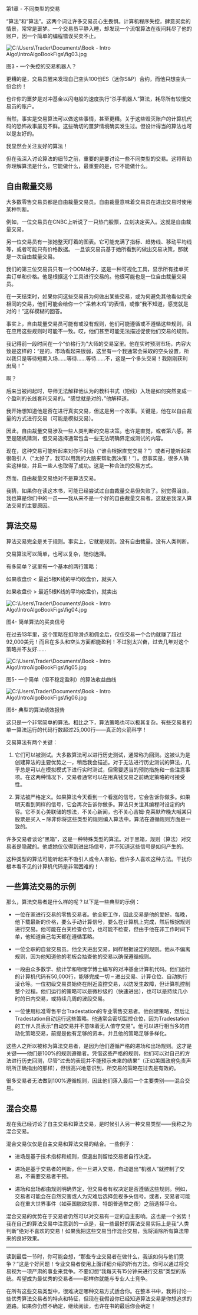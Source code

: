 第1章 - 不同类型的交易

“算法”和“算法”。这两个词让许多交易员心生畏惧。计算机程序失控，肆意买卖的情景，常常是噩梦。一个交易员平静入睡，却发现一个流氓算法在夜间耗尽了他的账户，因一个简单的编程错误买卖不止。

![C:\Users\Trader\Documents\Book - Intro Algo\IntroAlgoBookFigs\fig03.jpg](../images/00003.jpeg)

图3 - 一个失控的交易机器人？

更糟的是，交易员醒来发现自己空头100份ES（迷你S&P）合约，而他只想空头一份合约！

也许你的噩梦是对冲基金以闪电般的速度执行“杀手机器人”算法，耗尽所有较慢交易员的账户。

当然，事实是交易算法可以做这些事情，甚至更糟。关于这些毁灭账户的计算机代码的恐怖故事屡见不鲜。这些确切的噩梦情境确实发生过。但设计得当的算法也可以是友好的。

我显然会关注友好的算法！

但在我深入讨论算法的细节之前，重要的是要讨论一些不同类型的交易。这将帮助你理解算法是什么，它能做什么，最重要的是，它不能做什么。

## 自由裁量交易

大多数零售交易员都是自由裁量交易员。自由裁量意味着交易员在进出交易时使用某种判断。

例如，一位交易员在CNBC上听说了一只热门股票，立刻决定买入。这就是自由裁量交易。

另一位交易员有一张她整天盯着的图表。它可能充满了指标、趋势线、移动平均线等，或者可能只有价格数据。 一旦该交易员基于她所看到的做出交易决策，那就是一次自由裁量交易。

我们的第三位交易员只有一个DOM梯子，这是一种可视化工具，显示所有挂单买卖订单和价格。他是根据这个工具进行交易的。他很可能也是一位自由裁量交易员。

在一天结束时，如果你问这些交易员为何做出某些交易，或为何避免其他看似完全相同的交易，他们可能会给你一个“呆若木鸡”的表情，或像“我不知道，感觉就是对的！”这样模糊的回答。

事实上，自由裁量交易员可能有或没有规则，他们可能遵循或不遵循这些规则，且在应用这些规则时可能不一致。哎，他们甚至可能无法描述促使他们交易的规则。

我记得前一段时间在一个“价格行为”大师的交易室里。他在实时预测市场，内容大致是这样的：“是的，市场看起来很弱，这里有一个我通常会采取的空头设置，所以我只是等待短期入场……等待……等待……不，这是一个多头交易！我刚刚获利出局！”

啊？

后来当被问起时，导师无法解释他认为的教科书式（短线）入场是如何突然变成一个盈利的长线套利交易的。“感觉就是对的，”他解释道。

我开始想知道他是否在进行真实交易，但这是另一个故事。关键是，他在以自由裁量的方式进行交易（可能是模拟交易）。

因此，自由裁量交易涉及一些人类判断的交易决策。也许是直觉，或者第六感，甚至是随机猜测，但交易选择通常包含一些无法明确界定或测试的内容。

现在，这种交易可能听起来对你不对劲（“谁会根据直觉交易？”）或者可能听起来很吸引人（“太好了，我可以用我的大脑来帮助我决策！”）。但事实是，很多人确实这样做，并且一些人也取得了成功。这是一种合法的交易方式。

然而，自由裁量交易绝对不是算法交易。

我猜，如果你在读这本书，可能已经尝试过自由裁量交易但失败了。别觉得沮丧，我也算是你们中的一员——我从来不是一个好的自由裁量交易者。这就是我深入算法交易的主要原因。

## 算法交易

算法交易完全是关于规则。事实上，它就是规则。没有自由裁量。没有人类判断。

交易算法可以简单，也可以复杂，随你选择。

有多简单？这里有一个基本的两行策略：

如果收盘价 < 最近5根K线的平均收盘价，就买入

如果收盘价 > 最近5根K线的平均收盘价，就卖出

![C:\Users\Trader\Documents\Book - Intro Algo\IntroAlgoBookFigs\fig04.jpg](../images/00004.jpeg)

图4- 简单算法的买卖信号

在过去13年里，这个策略在扣除滑点和佣金后，仅仅交易一个合约就赚了超过92,000美元！而且在多头和空头方面都能盈利！不过别太兴奋，过去几年对这个策略并不友好……

![C:\Users\Trader\Documents\Book - Intro Algo\IntroAlgoBookFigs\fig05.jpg](../images/00005.jpeg)

图5- 一个简单（但不稳定盈利）的算法收益曲线

![C:\Users\Trader\Documents\Book - Intro Algo\IntroAlgoBookFigs\fig06.jpg](../images/00006.jpeg)

图6- 典型的算法绩效报告

这只是一个非常简单的算法。相比之下，算法策略也可以极其复杂。有些交易者的单一算法运行的代码行数超过25,000行——真正的火箭科学！

交易算法有两个关键：

1. 它们可以被测试。大多数算法可以进行历史测试，通常称为回测。这被认为是创建算法的主要优势之一，稍后我会描述。对于无法进行历史测试的算法，几乎总是可以在模拟模式下进行实时测试，但需要适当的预防措施和一些注意事项。在这两种情况下，交易者通常可以在用真钱交易之前确定策略的可接受性。

2. 算法被严格定义。如果算法今天看到一个看涨的信号，它会告诉你做多。如果明天看到同样的信号，它会再次告诉你做多。算法只关注其编程时设定的内容。它不关心美联储的想法，不关心新闻，也不关心吉姆·克莱默昨晚大喊某只股票是买入 – 除非你将这些类型的规则编入算法中。算法在遵循规则方面是一致的。

许多交易者谈论“黑箱”，这是一种特殊类型的算法。对于黑箱，规则（算法）对交易者是隐藏的。他或她仅仅得到进出场信号，并不知道这些信号是如何产生的。

这种类型的算法可能听起来不吸引人或令人害怕，但许多人喜欢这种方法。干扰你根本看不见的计算机代码是非常困难的！

## 一些算法交易的示例

那么，算法交易者是什么样的呢？以下是一些典型的示例：

- 一位在家进行交易的零售交易者。他全职工作，因此交易是他的爱好。每晚，他下载最新的价格，要么手动计算信号，要么在计算机上完成，然后根据规则进行交易。他可能在白天检查仓位，也可能不检查，但由于他在非工作时间下单，他知道自己每天都在遵循策略。

- 一位全职的自营交易员。他全天进出交易，同样根据设定的规则。他从不偏离规则，因为他知道他的老板会抽查他的交易以确保遵循规则。

- 一段由众多数学、统计学和物理学博士编写的对冲基金计算机代码。他们运行的计算机代码有50,000行，能够完成一切 – 进出交易、计算仓位、自动执行滚仓等。一位初级交易员始终在附近监控交易，以防发生故障，但计算机控制整个过程。他们运行的策略可以是微秒级的（快速进出），也可以是持续几小时的日内交易，或持续几周的波段交易。

- 一位使用标准零售平台Tradestation的专业零售交易者。他创建策略，然后让Tradestation自动运行这些策略。他通常会密切监控仓位，因为Tradestation的工作人员表示“自动交易并不意味着无人值守交易”。他可以进行相当多的自动化策略交易，前提是他有足够的资本，并且他的策略足够多样化。

这些人之所以被称为算法交易者，是因为他们遵循严格的进场和出场规则。这才是关键——他们是100%的规则遵循者。凭借这些严格的规则，他们可以对自己的方法进行历史回测，尽管“过去的表现并不能预示未来的结果”（正如美国政府免责声明所正确指出的那样），但很高兴地意识到，所交易的策略在过去是有效的。

很多交易者无法做到100%遵循规则，因此他们落入最后一个主要类别——混合交易。

## 混合交易

现在我已经讨论了自主交易和算法交易，是时候引入另一种交易类型——我称之为混合交易。

混合交易仅仅是自主交易和算法交易的结合。一些例子：

+   进场是基于技术指标和规则，但退出则留给交易者自行决定。

+   进场是基于交易者的判断，但一旦进入交易，自动退出“机器人”就控制了交易，不需要交易者干预。

+   进场和出场都由规则明确界定，但交易者有权决定是否遵循这些规则。例如，交易者可能会在自然灾害或人为灾难后选择忽视多头信号。或者，交易者可能会在重大世界事件（如英国脱欧投票、特朗普选举之夜）之前选择平仓。

混合交易的优势在于交易者仍然可以对交易有一定的自主影响。这也是一个劣势！我在自己的算法交易中注意到的一点是，我一些最好的算法交易实际上是我“人类判断”绝对不喜欢的交易！如果我把这些交易当作混合交易，我将消除所有算法带来的良好效果。

*****

读到最后一节时，你可能会想，“那些专业交易者在做什么，我该如何与他们竞争？”这是个好问题！专业交易者使用上面详细介绍的所有方法。你可以通过将交易视为一项严肃的事业来竞争。不要幻想“我每天有15分钟来进行交易”类型的系统。希望成为最优秀的交易者——那样你就能与专业人士竞争。

在所有这些交易类型中，很难决定哪种交易方式适合你。在整本书中，我将讨论一些优秀算法交易者的特点和特征，但现在我假设你已经知道算法交易是你想追求的道路。如果你仍然不确定，继续阅读，也许在书的最后你会确定！
